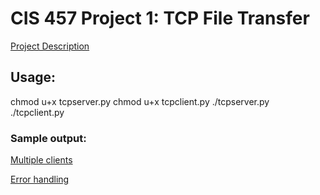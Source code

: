 # CIS 457 Project 1: TCP File Transfer

[Project Description](http://www.cis.gvsu.edu/~kalafuta/cis457/w17/labs/457prj1.html)

## Usage:

chmod u+x tcpserver.py
chmod u+x tcpclient.py
./tcpserver.py
./tcpclient.py

### Sample output:

[Multiple clients](https://github.com/adamtwig/CIS_457/blob/master/project1/part2/Project1_Part2_SampleOutput.png)

[Error handling](https://github.com/adamtwig/CIS_457/blob/master/project1/part2/Project1_Part2_SampleOutput2.png)

